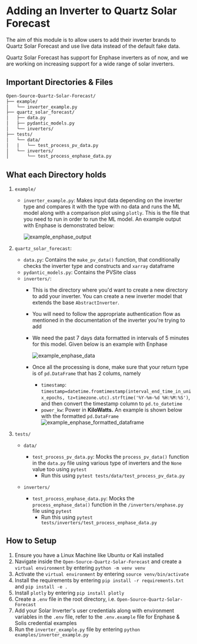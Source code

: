 # Adding an Inverter to Quartz Solar Forecast

The aim of this module is to allow users to add their inverter brands to Quartz Solar Forecast and use live data instead of the default fake data.

Quartz Solar Forecast has support for Enphase inverters as of now, and we are working on increasing support for a wide range of solar inverters.

## Important Directories & Files

```markdown
Open-Source-Quartz-Solar-Forecast/
├── example/
│   └── inverter_example.py
├── quartz_solar_forecast/
│   ├── data.py
│   ├── pydantic_models.py
│   └── inverters/
├── tests/
│   └── data/
│   |   └── test_process_pv_data.py
│   └── inverters/
│       └── test_process_enphase_data.py
```

## What each Directory holds

1. `example/`

   * `inverter_example.py`: Makes input data depending on the inverter type and compares it with the type with no data and runs the ML model along with a comparison plot using `plotly`. This is the file that you need to run in order to run the ML model. An example output with Enphase is demonstrated below:

     ![example_enphase_output](https://github.com/aryanbhosale/Open-Source-Quartz-Solar-Forecast/assets/36108149/7127a00e-c081-4f5e-a342-2be2e2efe00c)
2. `quartz_solar_forecast`:

   * `data.py`: Contains the `make_pv_data()` function, that conditionally checks the inverter type and constructs and `xarray` dataframe
   * `pydantic_models.py`: Contains the PVSite class
   * `inverters/`:
     * This is the directory where you'd want to create a new directory to add your inverter. You can create a new inverter model that extends the base `AbstractInverter`.
     * You will need to follow the appropriate authentication flow as mentioned in the documentation of the inverter you're trying to add
     * We need the past 7 days data formatted in intervals of 5 minutes for this model. Given below is an example with Enphase

       ![example_enphase_data](https://github.com/aryanbhosale/Open-Source-Quartz-Solar-Forecast/assets/36108149/436c688c-2e59-4047-abfc-754acb629343)
     * Once all the processing is done, make sure that your return type is of `pd.DataFrame` that has 2 colums, namely

       * `timestamp`: `timestamp=datetime.fromtimestamp(interval_end_time_in_unix_epochs, tz=timezone.utc).strftime('%Y-%m-%d %H:%M:%S')`, and then convert the timestamp column to `pd.to_datetime`
       * `power_kw`: Power in **KiloWatts.** An example is shown below with the formatted `pd.DataFrame`
         ![example_enphase_formatted_dataframe](https://github.com/aryanbhosale/Open-Source-Quartz-Solar-Forecast/assets/36108149/482b2f2a-e3f5-4a1a-97f1-2d322a1444d5)
3. `tests/`

   * `data/`

     * `test_process_pv_data.py`: Mocks the `process_pv_data()` function in the `data.py` file using various type of inverters and the `None` value too using `pytest`
       * Run this using `pytest tests/data/test_process_pv_data.py`
   * `inverters/`

     * `test_process_enphase_data.py`: Mocks the `process_enphase_data()` function in the `/inverters/enphase.py` file using `pytest`
       * Run this using `pytest tests/inverters/test_process_enphase_data.py`

## How to Setup

1. Ensure you have a Linux Machine like Ubuntu or Kali installed
2. Navigate inside the `Open-Source-Quartz-Solar-Forecast` and create a `virtual environment` by entering `python -m venv venv`
3. Activate the `virtual environment` by entering `source venv/bin/activate`
4. Install the requirements by entering `pip install -r requirements.txt` and `pip install -e .`
5. Install `plotly` by entering `pip install plotly`
6. Create a `.env` file in the root directory, i.e. `Open-Source-Quartz-Solar-Forecast`
7. Add your Solar Inverter's user credentials along with environment variables in the `.env` file, refer to the `.env.example` file for Enphase & Solis credential examples
8. Run the `inverter_example.py` file by entering `python examples/inverter_example.py`
